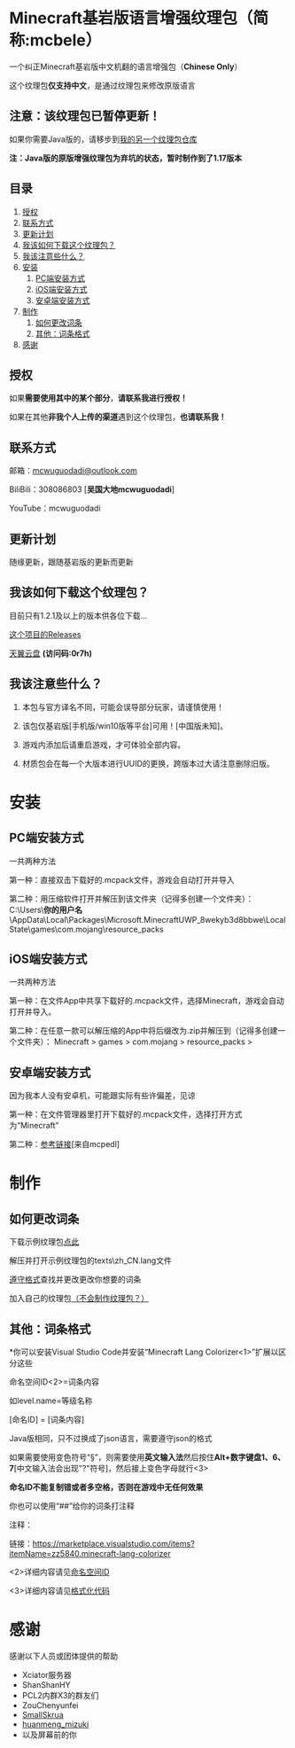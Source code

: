 # Minecraft基岩版语言增强纹理包（简称:mcbele）

一个纠正Minecraft基岩版中文机翻的语言增强包（**Chinese Only**）

这个纹理包**仅支持中文**，是通过纹理包来修改原版语言

## 注意：该纹理包已暂停更新！

如果你需要Java版的，请移步到[我的另一个纹理包仓库](https://github.com/mcwuguodadi/Mcwuguodadi-s-Minecraft-Texture-Packs-Warehouse)

**注：Java版的原版增强纹理包为弃坑的状态，暂时制作到了1.17版本**
## 目录
1. [授权](#授权)
2. [联系方式](#联系方式)
3. [更新计划](#更新计划)
4. [我该如何下载这个纹理包？](#%E6%88%91%E8%AF%A5%E5%A6%82%E4%BD%95%E4%B8%8B%E8%BD%BD%E8%BF%99%E4%B8%AA%E7%BA%B9%E7%90%86%E5%8C%85)
5. [我该注意些什么？](#%E6%88%91%E8%AF%A5%E6%B3%A8%E6%84%8F%E4%BA%9B%E4%BB%80%E4%B9%88)
6. [安装](#安装)
    1. [PC端安装方式](#pc%E7%AB%AF%E5%AE%89%E8%A3%85%E6%96%B9%E5%BC%8F)
    2. [iOS端安装方式](#ios%E7%AB%AF%E5%AE%89%E8%A3%85%E6%96%B9%E5%BC%8F)
    3. [安卓端安装方式](#安卓端安装方式)
7. [制作](#制作)
    1. [如何更改词条](#如何更改词条)
    2. [其他：词条格式](#%E5%85%B6%E4%BB%96%E8%AF%8D%E6%9D%A1%E6%A0%BC%E5%BC%8F)
8. [感谢](#感谢)
## 授权
如果**需要使用其中的某个部分**，**请联系我进行授权！**

如果在其他**非我个人上传的渠道**遇到这个纹理包，**也请联系我！**

## 联系方式
邮箱：mcwuguodadi@outlook.com

BiliBili：308086803 [**吴国大地mcwuguodadi**]

YouTube：mcwuguodadi


## 更新计划
随缘更新，跟随基岩版的更新而更新


## 我该如何下载这个纹理包？
目前只有1.2.1及以上的版本供各位下载...

[这个项目的Releases](https://github.com/mcwuguodadi/Minecraft-Bedrock-Edition-Language-Enhancement-Pack/releases)

[天翼云盘](https://cloud.189.cn/t/QBj2uavmaeIr) **(访问码:0r7h)**

## 我该注意些什么？
1. 本包与官方译名不同，可能会误导部分玩家，请谨慎使用！

2. 该包仅基岩版[手机版/win10版等平台]可用！[中国版未知]。

3. 游戏内添加后请重启游戏，才可体验全部内容。

4. 材质包会在每一个大版本进行UUID的更换，跨版本过大请注意删除旧版。
# 安装
## PC端安装方式
一共两种方法

第一种：直接双击下载好的.mcpack文件，游戏会自动打开并导入

第二种：用压缩软件打开并解压到该文件夹（记得多创建一个文件夹）：
C:\Users\\**你的用户名**\AppData\Local\Packages\Microsoft.MinecraftUWP_8wekyb3d8bbwe\LocalState\games\com.mojang\resource_packs
## iOS端安装方式
一共两种方法

第一种：在文件App中共享下载好的.mcpack文件，选择Minecraft，游戏会自动打开并导入。

第二种：在任意一款可以解压缩的App中将后缀改为.zip并解压到（记得多创建一个文件夹）：
Minecraft > games > com.mojang > resource_packs >
## 安卓端安装方式
因为我本人没有安卓机，可能跟实际有些许偏差，见谅

第一种：在文件管理器里打开下载好的.mcpack文件，选择打开方式为“Minecraft”

第二种：[参考链接](https://mcpedl.com/how-to-install-minecraft-pe-texture-packs-for-android/)[来自mcpedl]
# 制作
## 如何更改词条
下载示例纹理包[点此](https://aka.ms/resourcepacktemplate)

解压并打开示例纹理包的texts\zh_CN.lang文件

[遵守格式](#%E5%85%B6%E4%BB%96%E8%AF%8D%E6%9D%A1%E6%A0%BC%E5%BC%8F)查找并更改更改你想要的词条

加入自己的纹理包[（不会制作纹理包？）](https://wiki.biligame.com/mc/%E6%95%99%E7%A8%8B/%E5%88%B6%E4%BD%9C%E8%B5%84%E6%BA%90%E9%99%84%E5%8A%A0%E5%8C%85)

## 其他：词条格式
*你可以安装Visual Studio Code并安装“Minecraft Lang Colorizer<1>”扩展以区分这些

命名空间ID<2>=词条内容

如level.name=等级名称

[命名ID] = [词条内容]

Java版相同，只不过换成了json语言，需要遵守json的格式

如果需要使用变色符号“§”，则需要使用**英文输入法**然后按住**Alt+数字键盘1、6、7**[中文输入法会出现"?"符号]，然后接上变色字母就行<3>

**命名ID不能复制错或者多空格，否则在游戏中无任何效果**

你也可以使用“##”给你的词条打注释

注释：

链接：https://marketplace.visualstudio.com/items?itemName=zz5840.minecraft-lang-colorizer

<2>详细内容请见[命名空间ID](https://wiki.biligame.com/mc/%E5%91%BD%E5%90%8D%E7%A9%BA%E9%97%B4ID)

<3>详细内容请见[格式化代码](https://wiki.biligame.com/mc/%E6%A0%BC%E5%BC%8F%E5%8C%96%E4%BB%A3%E7%A0%81)

# 感谢
感谢以下人员或团体提供的帮助
- Xciator服务器
- ShanShanHY
- PCL2内群X3的群友们
- ZouChenyunfei
- [SmallSkrua](https://afdian.net/@SkruaClub)
- [huanmeng_mizuki](https://afdian.net/@yuzuki)
- 以及屏幕前的你

